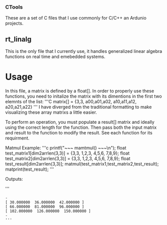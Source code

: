 ### CTools
These are a set of C files that I use commonly for C/C++ an Ardunio projects.

## rt_linalg 

This is the only file that I currently use, it handles generalized linear algebra 
functions on real time and emebedded systems. 

# Usage
In this file, a matrix is defined by a float[]. In order to properly use these functions, 
you need to initalize the matrix with its dimentions in the first two elemnts of the list:
'''C
matrix[] = {3,3,
            a00,a01,a02,
            a10,a11,a12,
            a20,a21,a22}
'''
I have diverged from the traditional formatting to make visualizing these array matrixs a 
little easier. 

To perform an operation, you must populate a result[] matrix and ideally using the correct 
length for the function. Then pass both the input matrix and result to the function to modify 
the result. See each function for its requirment.

Matmul Example:
'''c
printf("~~~ mamtmul() ~~~\n");
float test_matrix1[dim2arrlen(3,3)] = {3,3,
                                       1,2,3,
                                       4,5,6,
                                       7,8,9};
float test_matrix2[dim2arrlen(3,3)] = {3,3,
                                       1,2,3,
                                       4,5,6,
                                       7,8,9};
float test_result[dim2arrlen(3,3)];
matmul(test_matrix1,test_matrix2,test_result);
matprint(test_result);
'''

Outputs:

'''
~~~ mamtmul() ~~~
-
[ 30.000000  36.000000  42.000000 ]
[ 66.000000  81.000000  96.000000 ]
[ 102.000000  126.000000  150.000000 ]
-
'''

